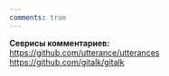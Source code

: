 ```yaml
---
comments: true
---
```


**Севрисы комментариев:**  
<https://github.com/utterance/utterances>  
<https://github.com/gitalk/gitalk>  
